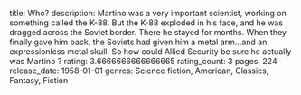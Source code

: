 title: Who?
description: Martino was a very important scientist, working on something called the K-88. But the K-88 exploded in his face, and he was dragged across the Soviet border. There he stayed for months. When they finally gave him back, the Soviets had given him a metal arm...and an expressionless metal skull. So how could Allied Security be sure he actually was Martino ?
rating: 3.6666666666666665
rating_count: 3
pages: 224
release_date: 1958-01-01
genres: Science fiction, American, Classics, Fantasy, Fiction